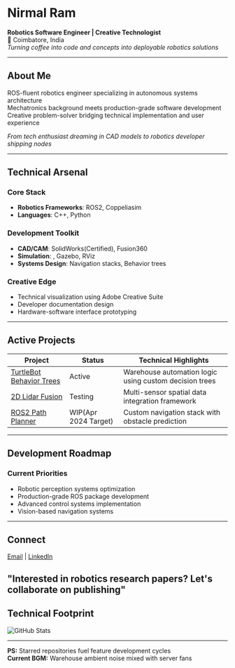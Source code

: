 # Nirmal Ram  
**Robotics Software Engineer | Creative Technologist**  
📍 Coimbatore, India  
*Turning coffee into code and concepts into deployable robotics solutions*

---

## About Me

ROS-fluent robotics engineer specializing in autonomous systems architecture  
Mechatronics background meets production-grade software development  
Creative problem-solver bridging technical implementation and user experience

*From tech enthusiast dreaming in CAD models to robotics developer shipping nodes*

---

## Technical Arsenal

### Core Stack
- **Robotics Frameworks**: ROS2, Coppeliasim
- **Languages**:  C++, Python

### Development Toolkit
- **CAD/CAM**: SolidWorks(Certified), Fusion360
- **Simulation**: , Gazebo, RViz
- **Systems Design**: Navigation stacks, Behavior trees
  
### Creative Edge
- Technical visualization using Adobe Creative Suite
- Developer documentation design
- Hardware-software interface prototyping

---

## Active Projects

| Project | Status | Technical Highlights |
|---------|--------|----------------------|
| [TurtleBot Behavior Trees](https://github.com/nirmalram07/ros2_bt_demo) | Active | Warehouse automation logic using custom decision trees |
| [2D Lidar Fusion](https://github.com/nirmalram07/2d_lidar_fusion_demo.git) | Testing | Multi-sensor spatial data integration framework |
| [ROS2 Path Planner](https://github.com/nirmalram07/ros2_diff_bot) | WIP(Apr 2024 Target)  | Custom navigation stack with obstacle prediction |

---

## Development Roadmap

### Current Priorities
- Robotic perception systems optimization
- Production-grade ROS package development
- Advanced control systems implementation
- Vision-based navigation systems

---

## Connect

[Email](mailto:nirmalcgvfx@gmail.com) | [LinkedIn](https://www.linkedin.com/in/nirmalrams)  

"Interested in robotics research papers? Let's collaborate on publishing" 
---

## Technical Footprint


![GitHub Stats](https://github-readme-stats.vercel.app/api?username=nirmalram07&show_icons=true&theme=algolia)

---

**PS:** Starred repositories fuel feature development cycles  
**Current BGM:** Warehouse ambient noise mixed with server fans  



